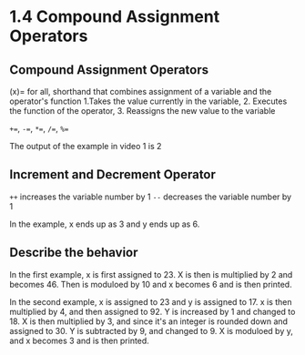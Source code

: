 # 1.4 Compound Assignment Operators
## Compound Assignment Operators

(x)= for all, shorthand that combines assignment of a variable and the operator's function
1.Takes the value currently in the variable, 2. Executes the function of the operator, 3. Reassigns the new value to the variable

`+=`, `-=`, `*=`, `/=`, `%=`

The output of the example in video 1 is 2


## Increment and Decrement Operator
`++` increases the variable number by 1
`--` decreases the variable number by 1

In the example, x ends up as 3 and y ends up as 6.


## Describe the behavior
In the first example, x is first assigned to 23. X is then is multiplied by 2 and becomes 46. Then is moduloed by 10 and x becomes 6 and is then printed.

In the second example, x is assigned to 23 and y is assigned to 17. x is then multiplied by 4, and then assigned to 92. Y is increased by 1 and changed to 18. X is then multiplied by 3, and since it's an integer is rounded down and assigned to 30. Y is subtracted by 9, and changed to 9. X is moduloed by y, and x becomes 3 and is then printed.